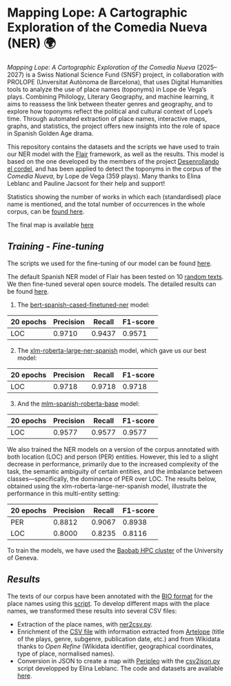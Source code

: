 # Mapping Lope: A Cartographic Exploration of the Comedia Nueva (NER) 🌍

_Mapping Lope: A Cartographic Exploration of the Comedia Nueva_ (2025–2027) is a Swiss National Science Fund (SNSF) project, in collaboration with PROLOPE (Unversitat Autònoma de Barcelona), that uses Digital Humanities tools to analyze the use of place names (toponyms) in Lope de Vega’s plays. Combining Philology, Literary Geography, and machine learning, it aims to reassess the link between theater genres and geography, and to explore how toponyms reflect the political and cultural context of Lope’s time. Through automated extraction of place names, interactive maps, graphs, and statistics, the project offers new insights into the role of space in Spanish Golden Age drama.

This repository contains the datasets and the scripts we have used to train our NER model with the [Flair](https://github.com/flairNLP/flair) framework, as well as the results. This model is based on the one developed by the members of the project [Desenrollando el cordel](https://github.com/DesenrollandoElCordel/pliegos-ner), and has been applied to detect the toponyms in the corpus of the _Comedia Nueva_, by Lope de Vega (359 plays). Many thanks to Elina Leblanc and Pauline Jacsont for their help and support!

Statistics showing the number of works in which each (standardised) place name is mentioned, and the total number of occurrences in the whole corpus, can be [found here](https://github.com/MiguelBetti/Lope_ner/blob/main/csv/Estadisticas.csv).

The final map is available [here](https://miguelbetti.github.io/Lope_peripleo/#/?/?/?/mode=points)

## ***Training - Fine-tuning***
The scripts we used for the fine-tuning of our model can be found [here](https://github.com/MappingLope/LOPE_NER/tree/main/codes).

The default Spanish NER model of Flair has been tested on 10 [random texts](https://github.com/MappingLope/LOPE_NER/tree/main/corpus/corpus_test). We then fine-tuned several open source models. The detailed results can be found [here](https://github.com/MappingLope/LOPE_NER/tree/main/results/).

1. The [bert-spanish-cased-finetuned-ner](https://huggingface.co/mrm8488/bert-spanish-cased-finetuned-ner) model:

| 20 epochs     | Precision | Recall | F1-score |
|---------------|-----------|--------|----------|
| LOC           | 0.9710    | 0.9437 | 0.9571   |

2. The [xlm-roberta-large-ner-spanish](https://huggingface.co/MMG/xlm-roberta-large-ner-spanish) model, which gave us our best model:

| 20 epochs     | Precision | Recall | F1-score |
|---------------|-----------|--------|----------|
| LOC           | 0.9718    | 0.9718 | 0.9718   |

3. And the [mlm-spanish-roberta-base](https://huggingface.co/MMG/mlm-spanish-roberta-base) model:


| 20 epochs    | Precision | Recall | F1-score |
|--------------|-----------|--------|----------|
| LOC          | 0.9577    | 0.9577 | 0.9577   |

We also trained the NER models on a version of the corpus annotated with both location (LOC) and person (PER) entities. However, this led to a slight decrease in performance, primarily due to the increased complexity of the task, the semantic ambiguity of certain entities, and the imbalance between classes—specifically, the dominance of PER over LOC. The results below, obtained using the xlm-roberta-large-ner-spanish model, illustrate the performance in this multi-entity setting:

| 20 epochs	   | Precision | Recall | F1-score |
|--------------|-----------|--------|----------|
| PER          |  0.8812   | 0.9067 | 0.8938   | 
| LOC          |  0.8000   | 0.8235 | 0.8116   |


To train the models, we have used the [Baobab HPC cluster](https://www.unige.ch/eresearch/en/services/hpc/) of the University of Geneva.


## ***Results***

The texts of our corpus have been annotated with the [BIO format](https://en.wikipedia.org/wiki/Inside%E2%80%93outside%E2%80%93beginning_(tagging)) for the place names using this [script](https://github.com/MiguelBetti/Lope_ner/blob/main/NER_LOPE.py). To develop different maps with the place names, we transformed these results into several CSV files:

- Extraction of the place names, with [ner2csv.py](https://github.com/MiguelBetti/Lope_ner/blob/main/tools/ner2csv.ipynb).
- Enrichment of the [CSV file]() with information extracted from [Artelope](https://artelope.uv.es/basededatos/index.php) (title of the plays, genre, subgenre, publication date, etc.) and from Wikidata thanks to *Open Refine* (Wikidata identifier, geographical coordinates, type of place, normalised names).
- Conversion in JSON to create a map with [Peripleo](https://github.com/britishlibrary/peripleo) with the [csv2json.py](https://github.com/MiguelBetti/Lope_ner/blob/main/tools/csv2json.ipynb) script developped by Elina Leblanc. The code and datasets are available [here](https://github.com/MiguelBetti/Lope_peripleo).